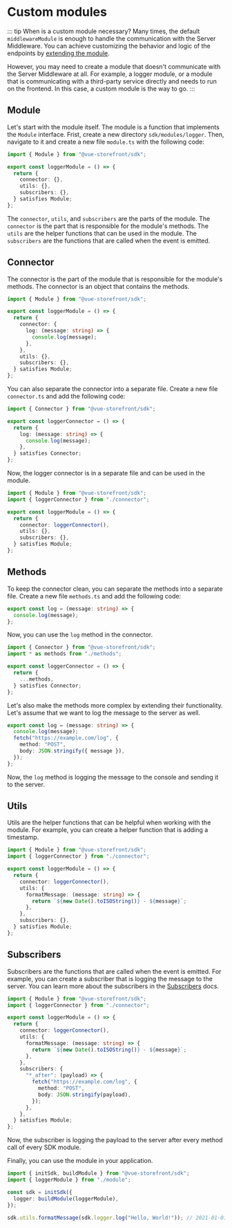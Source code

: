 # Custom modules

::: tip When is a custom module necessary?
Many times, the default `middlewareModule` is enough to handle the communication with the Server Middleware. You can achieve customizing the behavior and logic of the endpoints by [extending the module](sdk/advanced/extending-module). 

However, you may need to create a module that doesn't communicate with the Server Middleware at all. For example, a logger module, or a module that is communicating with a third-party service directly and needs to run on the frontend. In this case, a custom module is the way to go.
:::

## Module

Let's start with the module itself. The module is a function that implements the `Module` interface.
Frist, create a new directory `sdk/modules/logger`. Then, navigate to it and create a new file `module.ts` with the following code:

```typescript
import { Module } from "@vue-storefront/sdk";

export const loggerModule = () => {
  return {
    connector: {},
    utils: {},
    subscribers: {},
  } satisfies Module;
};
```

The `connector`, `utils`, and `subscribers` are the parts of the module. The `connector` is the part that is responsible for the module's methods. The `utils` are the helper functions that can be used in the module. The `subscribers` are the functions that are called when the event is emitted.

## Connector

The connector is the part of the module that is responsible for the module's methods. The connector is an object that contains the methods.

```typescript [module.ts]
import { Module } from "@vue-storefront/sdk";

export const loggerModule = () => {
  return {
    connector: {
      log: (message: string) => {
        console.log(message);
      },
    },
    utils: {},
    subscribers: {},
  } satisfies Module;
};
```

You can also separate the connector into a separate file. Create a new file `connector.ts` and add the following code:

```typescript [connector.ts]
import { Connector } from "@vue-storefront/sdk";

export const loggerConnector = () => {
  return {
    log: (message: string) => {
      console.log(message);
    },
  } satisfies Connector;
};
```

Now, the logger connector is in a separate file and can be used in the module.

```typescript [module.ts]
import { Module } from "@vue-storefront/sdk";
import { loggerConnector } from "./connector";

export const loggerModule = () => {
  return {
    connector: loggerConnector(),
    utils: {},
    subscribers: {},
  } satisfies Module;
};
```

## Methods

To keep the connector clean, you can separate the methods into a separate file. Create a new file `methods.ts` and add the following code:

```typescript [methods.ts]
export const log = (message: string) => {
  console.log(message);
};
```

Now, you can use the `log` method in the connector.

```typescript [connector.ts]
import { Connector } from "@vue-storefront/sdk";
import * as methods from "./methods";

export const loggerConnector = () => {
  return {
    ...methods,
  } satisfies Connector;
};
```

Let's also make the methods more complex by extending their functionality. Let's assume that we want to log the message to the server as well.

```typescript [methods.ts]
export const log = (message: string) => {
  console.log(message);
  fetch("https://example.com/log", {
    method: "POST",
    body: JSON.stringify({ message }),
  });
};
```

Now, the `log` method is logging the message to the console and sending it to the server.

## Utils

Utils are the helper functions that can be helpful when working with the module. For example, you can create a helper function that is adding a timestamp.

```typescript [module.ts]
import { Module } from "@vue-storefront/sdk";
import { loggerConnector } from "./connector";

export const loggerModule = () => {
  return {
    connector: loggerConnector(),
    utils: {
      formatMessage: (message: string) => {
        return `${new Date().toISOString()} - ${message}`;
      },
    },
    subscribers: {},
  } satisfies Module;
};
```

## Subscribers

Subscribers are the functions that are called when the event is emitted. For example, you can create a subscriber that is logging the message to the server.
You can learn more about the subscribers in the [Subscribers](/sdk/advanced/extending-module#subscribers) docs.

```typescript [module.ts]
import { Module } from "@vue-storefront/sdk";
import { loggerConnector } from "./connector";

export const loggerModule = () => {
  return {
    connector: loggerConnector(),
    utils: {
      formatMessage: (message: string) => {
        return `${new Date().toISOString()} - ${message}`;
      },
    },
    subscribers: {
      "*_after": (payload) => {
        fetch("https://example.com/log", {
          method: "POST",
          body: JSON.stringify(payload),
        });
      },
    },
  } satisfies Module;
};
```

Now, the subscriber is logging the payload to the server after every method call of every SDK module.

Finally, you can use the module in your application.

```typescript
import { initSdk, buildModule } from "@vue-storefront/sdk";
import { loggerModule } from "./module";

const sdk = initSdk({
  logger: buildModule(loggerModule),
});

sdk.utils.formatMessage(sdk.logger.log("Hello, World!")); // 2021-01-01T00:00:00.000Z - Hello, World!
```

